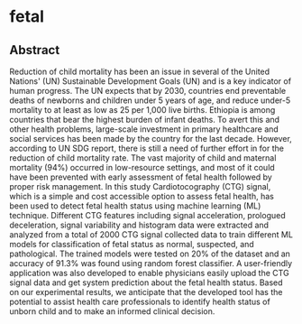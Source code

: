 # fetal
## Abstract

Reduction of child mortality has been an issue in several of the United Nations' (UN) Sustainable Development Goals (UN) and is a key indicator of human progress. The UN expects that by 2030, countries end preventable deaths of newborns and children under 5 years of age, and reduce under-5 mortality to at least as low as 25 per 1,000 live births. Ethiopia is among countries that bear the highest burden of infant deaths. To avert this and other health problems, large-scale investment in primary healthcare and social services has been made by the country for the last decade. However, according to UN SDG report, there is still a need of further effort in for the reduction of child mortality rate. The vast majority of child and maternal mortality (94%) occurred in low-resource settings, and most of it could have been prevented with early assessment of fetal health followed by proper risk management. 
In this study Cardiotocography (CTG) signal, which is a simple and cost accessible option to assess fetal health, has been used to detect fetal health status using machine learning (ML) technique. Different CTG features including signal acceleration, prologued deceleration, signal variability and histogram data were extracted and analyzed from a total of 2000 CTG signal collected data to train different ML models for classification of fetal status as normal, suspected, and pathological. The trained models were tested on 20% of the dataset and an accuracy of 91.3% was found using random forest classifier. A user-friendly application was also developed to enable physicians easily upload the CTG signal data and get system prediction about the fetal health status. Based on our experimental results, we anticipate that the developed tool has the potential to assist health care professionals to identify health status of unborn child and to make an informed clinical decision.
